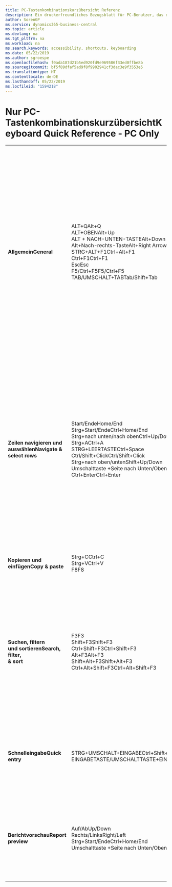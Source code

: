 ```yaml
---
title: PC-Tastenkombinationskurzübersicht Referenz
description: Ein druckerfreundliches Bezugsblatt für PC-Benutzer, das die gängigsten Tastenkombinationen enthält.
author: SorenGP
ms.service: dynamics365-business-central
ms.topic: article
ms.devlang: na
ms.tgt_pltfrm: na
ms.workload: na
ms.search.keywords: accessibility, shortcuts, keyboarding
ms.date: 05/22/2019
ms.author: sgroespe
ms.openlocfilehash: f0ada187d21b5ed920fd9e969586f33ed0ffbe8b
ms.sourcegitcommit: bf5f89dfaf5ad9f8f9902941cf3dac3e9f3553e5
ms.translationtype: HT
ms.contentlocale: de-DE
ms.lasthandoff: 05/22/2019
ms.locfileid: "1594218"
---
```

# <a name="keyboard-quick-reference---pc-only"></a><span data-ttu-id="e6446-103">Nur PC-Tastenkombinationskurzübersicht</span><span class="sxs-lookup"><span data-stu-id="e6446-103">Keyboard Quick Reference - PC Only</span></span>

||||  
|----------------|-----------|----------------|
|<span data-ttu-id="e6446-104">**Allgemein**</span><span class="sxs-lookup"><span data-stu-id="e6446-104">**General**</span></span>|<span data-ttu-id="e6446-105">ALT+Q</span><span class="sxs-lookup"><span data-stu-id="e6446-105">Alt+Q</span></span><br /><span data-ttu-id="e6446-106">ALT+OBEN</span><span class="sxs-lookup"><span data-stu-id="e6446-106">Alt+Up</span></span><br /><span data-ttu-id="e6446-107">ALT + NACH-UNTEN-TASTE</span><span class="sxs-lookup"><span data-stu-id="e6446-107">Alt+Down Arrow</span></span><br /><span data-ttu-id="e6446-108">Alt+Nach-rechts-Taste</span><span class="sxs-lookup"><span data-stu-id="e6446-108">Alt+Right Arrow</span></span><br /><span data-ttu-id="e6446-109">STRG+ALT+F1</span><span class="sxs-lookup"><span data-stu-id="e6446-109">Ctrl+Alt+F1</span></span><br /><span data-ttu-id="e6446-110">Ctrl+F1</span><span class="sxs-lookup"><span data-stu-id="e6446-110">Ctrl+F1</span></span><br /><span data-ttu-id="e6446-111">Esc</span><span class="sxs-lookup"><span data-stu-id="e6446-111">Esc</span></span><br /><span data-ttu-id="e6446-112">F5/Ctrl+F5</span><span class="sxs-lookup"><span data-stu-id="e6446-112">F5/Ctrl+F5</span></span><br /><span data-ttu-id="e6446-113">TAB/UMSCHALT+TAB</span><span class="sxs-lookup"><span data-stu-id="e6446-113">Tab/Shift+Tab</span></span><br />|<span data-ttu-id="e6446-114">Öffnen Sie **Mitteilen**</span><span class="sxs-lookup"><span data-stu-id="e6446-114">Open **Tell me**</span></span><br /><span data-ttu-id="e6446-115">Öffnen Sie QuickInfo oder Überprüfungsfehler</span><span class="sxs-lookup"><span data-stu-id="e6446-115">Open tooltip or validation error</span></span><br /><span data-ttu-id="e6446-116">Dropdown oder Lookup für Anzeige</span><span class="sxs-lookup"><span data-stu-id="e6446-116">Open a drop-down or look up</span></span><br /><span data-ttu-id="e6446-117">Transaktionen für berechnete Werte anzeigen</span><span class="sxs-lookup"><span data-stu-id="e6446-117">See the transactions for calculated value</span></span><br /><span data-ttu-id="e6446-118">Die Seite prüfen</span><span class="sxs-lookup"><span data-stu-id="e6446-118">Inspect the page</span></span><br /><span data-ttu-id="e6446-119">Hilfe für die Seite öffnen</span><span class="sxs-lookup"><span data-stu-id="e6446-119">Open help for the page</span></span><br /><span data-ttu-id="e6446-120">Die aktuelle Seite oder den Dropdownpfeil schließen</span><span class="sxs-lookup"><span data-stu-id="e6446-120">Close the current page or drop-down</span></span><br /><span data-ttu-id="e6446-121">Die Seite aktualisieren/neu laden.</span><span class="sxs-lookup"><span data-stu-id="e6446-121">Refresh/reload page</span></span><br /><span data-ttu-id="e6446-122">Fokus auf das nächste/vorherige Element richten</span><span class="sxs-lookup"><span data-stu-id="e6446-122">Move focus to the next/previous element</span></span>|
|<span data-ttu-id="e6446-123">**Zeilen navigieren und<br />auswählen**</span><span class="sxs-lookup"><span data-stu-id="e6446-123">**Navigate &<br />select rows**</span></span>| <span data-ttu-id="e6446-124">Start/Ende</span><span class="sxs-lookup"><span data-stu-id="e6446-124">Home/End</span></span><br /><span data-ttu-id="e6446-125">Strg+Start/Ende</span><span class="sxs-lookup"><span data-stu-id="e6446-125">Ctrl+Home/End</span></span> <br /><span data-ttu-id="e6446-126">Strg+nach unten/nach oben</span><span class="sxs-lookup"><span data-stu-id="e6446-126">Ctrl+Up/Down</span></span><br /><span data-ttu-id="e6446-127">Strg+A</span><span class="sxs-lookup"><span data-stu-id="e6446-127">Ctrl+A</span></span> <br /><span data-ttu-id="e6446-128">STRG+LEERTASTE</span><span class="sxs-lookup"><span data-stu-id="e6446-128">Ctrl+Space</span></span><br /><span data-ttu-id="e6446-129">Ctrl/Shift+Click</span><span class="sxs-lookup"><span data-stu-id="e6446-129">Ctrl/Shift+Click</span></span><br /><span data-ttu-id="e6446-130">Strg+nach oben/unten</span><span class="sxs-lookup"><span data-stu-id="e6446-130">Shift+Up/Down</span></span><br /><span data-ttu-id="e6446-131">Umschalttaste +Seite nach Unten/Oben</span><span class="sxs-lookup"><span data-stu-id="e6446-131">Shift+Page Up/Down</span></span><br /><span data-ttu-id="e6446-132">Ctrl+Enter</span><span class="sxs-lookup"><span data-stu-id="e6446-132">Ctrl+Enter</span></span>| <span data-ttu-id="e6446-133">Zum ersten/letzten Feld gehen.</span><span class="sxs-lookup"><span data-stu-id="e6446-133">Go to first/last field</span></span><br /><span data-ttu-id="e6446-134">Zur ersten/letzten Zeile.</span><span class="sxs-lookup"><span data-stu-id="e6446-134">Go to first/last row</span></span><br /><span data-ttu-id="e6446-135">Navigieren Sie ohne die Auswahl zu verlieren</span><span class="sxs-lookup"><span data-stu-id="e6446-135">Navigate without losing selection</span></span><br /><span data-ttu-id="e6446-136">Alles auswählen</span><span class="sxs-lookup"><span data-stu-id="e6446-136">Select all</span></span><br /><span data-ttu-id="e6446-137">Toggle-Zeilen-Auswahl</span><span class="sxs-lookup"><span data-stu-id="e6446-137">Toggle row selection</span></span><br /> <span data-ttu-id="e6446-138">Fügen Sie die Zeile/Zeilen der Angaben hinzu</span><span class="sxs-lookup"><span data-stu-id="e6446-138">Add the row/rows to the selection</span></span><br /><span data-ttu-id="e6446-139">Fügen Sie Zeilen über/unter der Auswahl hinzu</span><span class="sxs-lookup"><span data-stu-id="e6446-139">Add row above/below to selection</span></span><br /><span data-ttu-id="e6446-140">Sichtbare Zeilen darüber/darunter auswählen</span><span class="sxs-lookup"><span data-stu-id="e6446-140">Select visible rows above/below</span></span> <br /><span data-ttu-id="e6446-141">Fokussieren Sie auf die Liste</span><span class="sxs-lookup"><span data-stu-id="e6446-141">Focus out of the list</span></span>|
|<span data-ttu-id="e6446-142">**Kopieren und einfügen**</span><span class="sxs-lookup"><span data-stu-id="e6446-142">**Copy & paste**</span></span>|<span data-ttu-id="e6446-143">Strg+C</span><span class="sxs-lookup"><span data-stu-id="e6446-143">Ctrl+C</span></span><br /><span data-ttu-id="e6446-144">Strg+V</span><span class="sxs-lookup"><span data-stu-id="e6446-144">Ctrl+V</span></span><br /><span data-ttu-id="e6446-145">F8</span><span class="sxs-lookup"><span data-stu-id="e6446-145">F8</span></span>|<span data-ttu-id="e6446-146">Zeilen kopieren</span><span class="sxs-lookup"><span data-stu-id="e6446-146">Copy rows</span></span><br /><span data-ttu-id="e6446-147">Zeilen einfügen</span><span class="sxs-lookup"><span data-stu-id="e6446-147">Paste rows</span></span><br /><span data-ttu-id="e6446-148">Kopiere Feld in aktuellen Zeile</span><span class="sxs-lookup"><span data-stu-id="e6446-148">Copy field above into current row</span></span>|
|<span data-ttu-id="e6446-149">**Suchen, filtern <br />und sortieren**</span><span class="sxs-lookup"><span data-stu-id="e6446-149">**Search, filter, <br />& sort**</span></span>|<span data-ttu-id="e6446-150">F3</span><span class="sxs-lookup"><span data-stu-id="e6446-150">F3</span></span><br /><span data-ttu-id="e6446-151">Shift+F3</span><span class="sxs-lookup"><span data-stu-id="e6446-151">Shift+F3</span></span><br /><span data-ttu-id="e6446-152">Ctrl+Shift+F3</span><span class="sxs-lookup"><span data-stu-id="e6446-152">Ctrl+Shift+F3</span></span><br /><span data-ttu-id="e6446-153">Alt+F3</span><span class="sxs-lookup"><span data-stu-id="e6446-153">Alt+F3</span></span><br /><span data-ttu-id="e6446-154">Shift+Alt+F3</span><span class="sxs-lookup"><span data-stu-id="e6446-154">Shift+Alt+F3</span></span><br /><span data-ttu-id="e6446-155">Ctrl+Alt+Shift+F3</span><span class="sxs-lookup"><span data-stu-id="e6446-155">Ctrl+Alt+Shift+F3</span></span>|<span data-ttu-id="e6446-156">Toggle-Suche</span><span class="sxs-lookup"><span data-stu-id="e6446-156">Toggle search</span></span><br /><span data-ttu-id="e6446-157">Wechselt zwischen Filterbereich; Fokus auf Feldfilter</span><span class="sxs-lookup"><span data-stu-id="e6446-157">Toggle filter pane; focus on field filters</span></span><br /><span data-ttu-id="e6446-158">Wechselt zwischen Filterbereich; Fokus auf Feldfilter</span><span class="sxs-lookup"><span data-stu-id="e6446-158">Toggle filter pane; focus on totals filters</span></span><br /><span data-ttu-id="e6446-159">Filtern Sie ausgewählte Zellwerte</span><span class="sxs-lookup"><span data-stu-id="e6446-159">Filter on selected cell value</span></span><br /><span data-ttu-id="e6446-160">Filter auf ausgewählten Felder hinzufügen</span><span class="sxs-lookup"><span data-stu-id="e6446-160">Add filter on selected field</span></span><br /><span data-ttu-id="e6446-161">Filter zurücksetzen</span><span class="sxs-lookup"><span data-stu-id="e6446-161">Reset filters</span></span>|
|<span data-ttu-id="e6446-162">**Schnelleingabe**</span><span class="sxs-lookup"><span data-stu-id="e6446-162">**Quick entry**</span></span>|<span data-ttu-id="e6446-163">STRG+UMSCHALT+EINGABE</span><span class="sxs-lookup"><span data-stu-id="e6446-163">Ctrl+Shift+Enter</span></span><br /><span data-ttu-id="e6446-164">EINGABETASTE/UMSCHALTTASTE+EINGABETASTE</span><span class="sxs-lookup"><span data-stu-id="e6446-164">Enter/Shift+Enter</span></span>|<span data-ttu-id="e6446-165">Zum nächsten Schnelleingabefeld außerhalb einer Liste navigieren</span><span class="sxs-lookup"><span data-stu-id="e6446-165">Go to next Quick Entry field outside a list</span></span><br /><span data-ttu-id="e6446-166">Zum nächsten/vorherigen Schnelleingabefeld navigieren</span><span class="sxs-lookup"><span data-stu-id="e6446-166">Go to next/previous Quick Entry field</span></span>|
|<span data-ttu-id="e6446-167">**Berichtvorschau**</span><span class="sxs-lookup"><span data-stu-id="e6446-167">**Report preview**</span></span>|<span data-ttu-id="e6446-168">Auf/Ab</span><span class="sxs-lookup"><span data-stu-id="e6446-168">Up/Down</span></span><br /><span data-ttu-id="e6446-169">Rechts/Links</span><span class="sxs-lookup"><span data-stu-id="e6446-169">Right/Left</span></span><br /><span data-ttu-id="e6446-170">Strg+Start/Ende</span><span class="sxs-lookup"><span data-stu-id="e6446-170">Ctrl+Home/End</span></span><br /><span data-ttu-id="e6446-171">Umschalttaste +Seite nach Unten/Oben</span><span class="sxs-lookup"><span data-stu-id="e6446-171">Page Up/Down</span></span>|<span data-ttu-id="e6446-172">Führen Sie einen Bildlauf zum Ende der Seite durch</span><span class="sxs-lookup"><span data-stu-id="e6446-172">Scroll up and down the page</span></span><br /><span data-ttu-id="e6446-173">Blättern Sie nach rechts/links</span><span class="sxs-lookup"><span data-stu-id="e6446-173">Scroll to the right/left</span></span> <br /><span data-ttu-id="e6446-174">Zur ersten/letzten Seite.</span><span class="sxs-lookup"><span data-stu-id="e6446-174">Go to the first/last page</span></span><br /><span data-ttu-id="e6446-175">Zur vorherigen/nächsten Seite.</span><span class="sxs-lookup"><span data-stu-id="e6446-175">Go to the previous/next page</span></span>|
